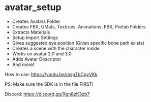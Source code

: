 # avatar_setup
- Creates Avatars Folder
- Creates FBX, UMats, Textrues, Animations, FBX, Prefab Folders
- Extracts Materials
- Setup Import Settings
- Gives suggested eye position (Given specific bone path exists)
- Creates a scene with the character inside
- Works on avatar 2.0 and 3.0
- Adds Avatar Descriptor
- And more!

How to use: https://youtu.be/msgTbCpyVKk

PS: Make sure the SDK is in the file FIRST!

Discord: https://discord.gg/Xgn8zK3zb7

